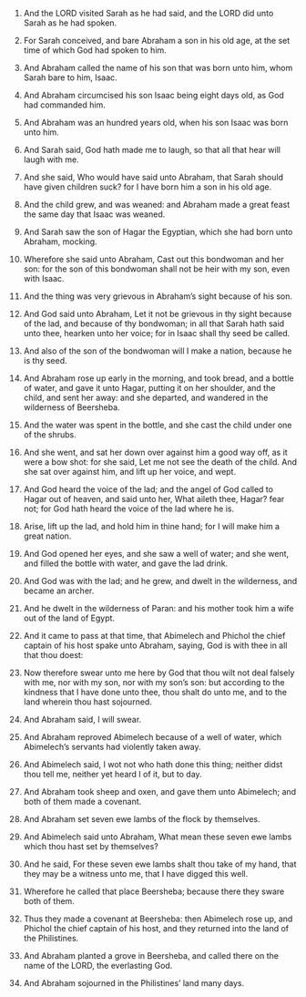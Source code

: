 1. And the LORD visited Sarah as he had said, and the LORD did unto
Sarah as he had spoken.

2. For Sarah conceived, and bare Abraham a son in his old age, at
the set time of which God had spoken to him.

3. And Abraham called the name of his son that was born unto him,
whom Sarah bare to him, Isaac.

4. And Abraham circumcised his son Isaac being eight days old, as
God had commanded him.

5. And Abraham was an hundred years old, when his son Isaac was born
unto him.

6. And Sarah said, God hath made me to laugh, so that all that hear
will laugh with me.

7. And she said, Who would have said unto Abraham, that Sarah should
have given children suck? for I have born him a son in his old age.

8. And the child grew, and was weaned: and Abraham made a great
feast the same day that Isaac was weaned.

9. And Sarah saw the son of Hagar the Egyptian, which she had born
unto Abraham, mocking.

10. Wherefore she said unto Abraham, Cast out this bondwoman and her
son: for the son of this bondwoman shall not be heir with my son, even
with Isaac.

11. And the thing was very grievous in Abraham’s sight because of
his son.

12. And God said unto Abraham, Let it not be grievous in thy sight
because of the lad, and because of thy bondwoman; in all that Sarah
hath said unto thee, hearken unto her voice; for in Isaac shall thy
seed be called.

13. And also of the son of the bondwoman will I make a nation,
because he is thy seed.

14. And Abraham rose up early in the morning, and took bread, and a
bottle of water, and gave it unto Hagar, putting it on her shoulder,
and the child, and sent her away: and she departed, and wandered in
the wilderness of Beersheba.

15. And the water was spent in the bottle, and she cast the child
under one of the shrubs.

16. And she went, and sat her down over against him a good way off,
as it were a bow shot: for she said, Let me not see the death of the
child. And she sat over against him, and lift up her voice, and wept.

17. And God heard the voice of the lad; and the angel of God called
to Hagar out of heaven, and said unto her, What aileth thee, Hagar?
fear not; for God hath heard the voice of the lad where he is.

18. Arise, lift up the lad, and hold him in thine hand; for I will
make him a great nation.

19. And God opened her eyes, and she saw a well of water; and she
went, and filled the bottle with water, and gave the lad drink.

20. And God was with the lad; and he grew, and dwelt in the
wilderness, and became an archer.

21. And he dwelt in the wilderness of Paran: and his mother took him
a wife out of the land of Egypt.

22. And it came to pass at that time, that Abimelech and Phichol the
chief captain of his host spake unto Abraham, saying, God is with thee
in all that thou doest:

23. Now therefore swear unto me here by God
that thou wilt not deal falsely with me, nor with my son, nor with my
son’s son: but according to the kindness that I have done unto thee,
thou shalt do unto me, and to the land wherein thou hast sojourned.

24. And Abraham said, I will swear.

25. And Abraham reproved Abimelech because of a well of water, which
Abimelech’s servants had violently taken away.

26. And Abimelech said, I wot not who hath done this thing; neither
didst thou tell me, neither yet heard I of it, but to day.

27. And Abraham took sheep and oxen, and gave them unto Abimelech;
and both of them made a covenant.

28. And Abraham set seven ewe lambs of the flock by themselves.

29. And Abimelech said unto Abraham, What mean these seven ewe lambs
which thou hast set by themselves?

30. And he said, For these seven
ewe lambs shalt thou take of my hand, that they may be a witness unto
me, that I have digged this well.

31. Wherefore he called that place Beersheba; because there they
sware both of them.

32. Thus they made a covenant at Beersheba: then Abimelech rose up,
and Phichol the chief captain of his host, and they returned into the
land of the Philistines.

33. And Abraham planted a grove in Beersheba, and called there on
the name of the LORD, the everlasting God.

34. And Abraham sojourned in the Philistines’ land many days.